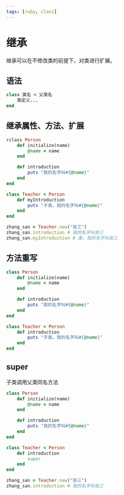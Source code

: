 ```yaml
---
tags: [ruby, class]
---
```

# 继承

继承可以在不修改类的前提下，对类进行扩展。

## 语法

```ruby
class 类名 < 父类名
	类定义...
end
```

## 继承属性、方法、扩展


```ruby
rclass Person
	def initialize(name)
		@name = name
	end

	def introduction
		puts "我的名字叫#{@name}"
	end
end

class Teacher < Person
	def myIntroduction
		puts "子类，我的名字叫#{@name}"
	end
end

zhang_san = Teacher.new("张三")
zhang_san.introduction # 我的名字叫张三
zhang_san.myIntroduction # 类，我的名字叫张三
```


## 方法重写

```ruby
class Person
	def initialize(name)
		@name = name
	end

	def introduction
		puts "我的名字叫#{@name}"
	end
end

class Teacher < Person
	def introduction
		puts "子类，我的名字叫#{@name}"
	end
end
```

## super

子类调用父类同名方法

```ruby
class Person
	def initialize(name)
		@name = name
	end

	def introduction
		puts "我的名字叫#{@name}"
	end
end

class Teacher < Person
	def introduction
		super
	end
end

zhang_san = Teacher.new("张三")
zhang_san.introduction # 我的名字叫张三
```


